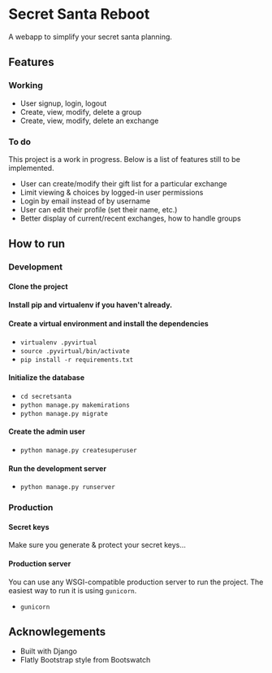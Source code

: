 # Secret Santa Reboot

A webapp to simplify your secret santa planning.

## Features

### Working
- User signup, login, logout
- Create, view, modify, delete a group
- Create, view, modify, delete an exchange

### To do
This project is a work in progress. Below is a list of features still to be implemented.

- User can create/modify their gift list for a particular exchange
- Limit viewing & choices by logged-in user permissions
- Login by email instead of by username
- User can edit their profile (set their name, etc.)
- Better display of current/recent exchanges, how to handle groups

## How to run

### Development

#### Clone the project

#### Install pip and virtualenv if you haven't already.

#### Create a virtual environment and install the dependencies
- ```virtualenv .pyvirtual```
- ```source .pyvirtual/bin/activate```
- ```pip install -r requirements.txt```

#### Initialize the database
- ```cd secretsanta```
- ```python manage.py makemirations```
- ```python manage.py migrate```

#### Create the admin user
- ```python manage.py createsuperuser```

#### Run the development server
- ```python manage.py runserver```


### Production

#### Secret keys
Make sure you generate & protect your secret keys...

#### Production server
You can use any WSGI-compatible production server to run the project.
The easiest way to run it is using ```gunicorn```.

- ```gunicorn```

## Acknowlegements

- Built with Django
- Flatly Bootstrap style from Bootswatch
